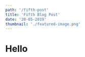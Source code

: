 ```yaml
---
path: '/fifth-post'
title: 'Fifth Blog Post'
date: '20-05-2019'
thumbnail: './featured-image.png'
---
```


# Hello